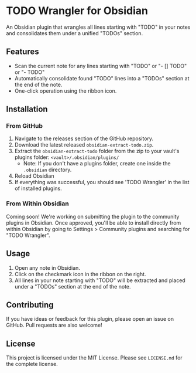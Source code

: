 # TODO Wrangler for Obsidian

An Obsidian plugin that wrangles all lines starting with "TODO" in your notes and consolidates them under a unified "TODOs" section.

## Features

- Scan the current note for any lines starting with "TODO" or "- [] TODO" or "- TODO"
- Automatically consolidate found "TODO" lines into a "TODOs" section at the end of the note.
- One-click operation using the ribbon icon.

## Installation

### From GitHub

1. Navigate to the releases section of the GitHub repository.
2. Download the latest released `obsidian-extract-todo.zip`.
3. Extract the `obsidian-extract-todo` folder from the zip to your vault's plugins folder: `<vault>/.obsidian/plugins/`
   - Note: If you don't have a plugins folder, create one inside the `.obsidian` directory.
4. Reload Obsidian
5. If everything was successful, you should see 'TODO Wrangler' in the list of installed plugins.

### From Within Obsidian

Coming soon! We're working on submitting the plugin to the community plugins in Obsidian. Once approved, you'll be able to install directly from within Obsidian by going to Settings > Community plugins and searching for "TODO Wrangler".

## Usage

1. Open any note in Obsidian.
2. Click on the checkmark icon in the ribbon on the right.
3. All lines in your note starting with "TODO" will be extracted and placed under a "TODOs" section at the end of the note.

## Contributing

If you have ideas or feedback for this plugin, please open an issue on GitHub. Pull requests are also welcome!

## License

This project is licensed under the MIT License. Please see `LICENSE.md` for the complete license.
